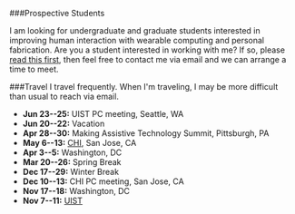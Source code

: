 ###Prospective Students

I am looking for undergraduate and graduate students interested in
improving human interaction with wearable computing and personal
fabrication.  Are you a student interested in working with me? If so,
please [read this first](prospective_students.html), then feel free to
contact me via email and we can arrange a time to meet.

###Travel
I travel frequently. When I'm traveling, I may be more difficult than
usual to reach via email.

- **Jun 23--25:** UIST PC meeting, Seattle, WA
- **Jun 20--22:** Vacation
- **Apr 28--30:** Making Assistive Technology Summit, Pittsburgh, PA
- **May 6--13:** [CHI](http://chi2016.acm.org), San Jose, CA
- **Apr 3--5:** Washington, DC
- **Mar 20--26:** Spring Break
- **Dec 17--29:** Winter Break
- **Dec 10--13:** CHI PC meeting, San Jose, CA
- **Nov 17--18:** Washington, DC
- **Nov 7--11:** [UIST](http://www.acm.org/uist/uist2015/)
